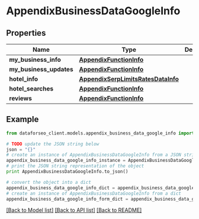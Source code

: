 # AppendixBusinessDataGoogleInfo


## Properties

Name | Type | Description | Notes
------------ | ------------- | ------------- | -------------
**my_business_info** | [**AppendixFunctionInfo**](AppendixFunctionInfo.md) |  | [optional] 
**my_business_updates** | [**AppendixFunctionInfo**](AppendixFunctionInfo.md) |  | [optional] 
**hotel_info** | [**AppendixSerpLimitsRatesDataInfo**](AppendixSerpLimitsRatesDataInfo.md) |  | [optional] 
**hotel_searches** | [**AppendixFunctionInfo**](AppendixFunctionInfo.md) |  | [optional] 
**reviews** | [**AppendixFunctionInfo**](AppendixFunctionInfo.md) |  | [optional] 

## Example

```python
from dataforseo_client.models.appendix_business_data_google_info import AppendixBusinessDataGoogleInfo

# TODO update the JSON string below
json = "{}"
# create an instance of AppendixBusinessDataGoogleInfo from a JSON string
appendix_business_data_google_info_instance = AppendixBusinessDataGoogleInfo.from_json(json)
# print the JSON string representation of the object
print AppendixBusinessDataGoogleInfo.to_json()

# convert the object into a dict
appendix_business_data_google_info_dict = appendix_business_data_google_info_instance.to_dict()
# create an instance of AppendixBusinessDataGoogleInfo from a dict
appendix_business_data_google_info_form_dict = appendix_business_data_google_info.from_dict(appendix_business_data_google_info_dict)
```
[[Back to Model list]](../README.md#documentation-for-models) [[Back to API list]](../README.md#documentation-for-api-endpoints) [[Back to README]](../README.md)


